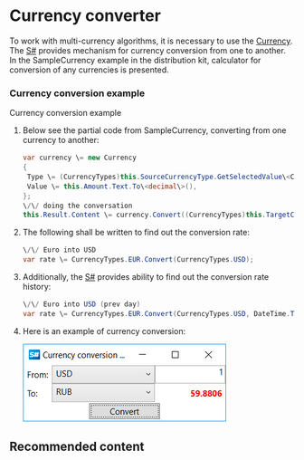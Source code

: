 # Currency converter

To work with multi\-currency algorithms, it is necessary to use the [Currency](../api/StockSharp.Messages.Currency.html). The [S\#](StockSharpAbout.md) provides mechanism for currency conversion from one to another. In the SampleCurrency example in the distribution kit, calculator for conversion of any currencies is presented.

### Currency conversion example

Currency conversion example

1. Below see the partial code from SampleCurrency, converting from one currency to another: 

   ```cs
   var currency \= new Currency
   {
   	Type \= (CurrencyTypes)this.SourceCurrencyType.GetSelectedValue\<CurrencyTypes\>(),
   	Value \= this.Amount.Text.To\<decimal\>(),
   };
   \/\/ doing the conversation
   this.Result.Content \= currency.Convert((CurrencyTypes)this.TargetCurrencyType.GetSelectedValue\<CurrencyTypes\>()).Value;
   ```
2. The following shall be written to find out the conversion rate: 

   ```cs
   \/\/ Euro into USD
   var rate \= CurrencyTypes.EUR.Convert(CurrencyTypes.USD);
   ```
3. Additionally, the [S\#](StockSharpAbout.md) provides ability to find out the conversion rate history: 

   ```cs
   \/\/ Euro into USD (prev day)
   var rate \= CurrencyTypes.EUR.Convert(CurrencyTypes.USD, DateTime.Today \- TimeSpan.FromDays(1));
   ```
4. Here is an example of currency conversion: 

   ![samplecurrency](../images/sample_currency.png)

## Recommended content
